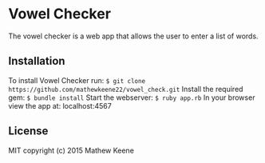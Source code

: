 Vowel Checker
=======
The vowel checker is a web app that allows the user to enter a list of words.
## Installation ##
To install Vowel Checker run:
```$ git clone  https://github.com/mathewkeene22/vowel_check.git```
Install the required gem:
```$ bundle install```
Start the webserver:
```$ ruby app.rb```
In your browser view the app at: localhost:4567



## License ##
MIT copyright (c) 2015 Mathew Keene
